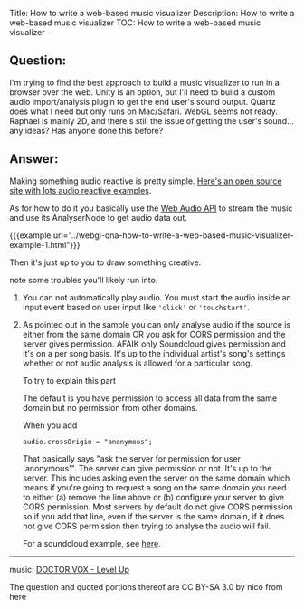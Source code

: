 Title: How to write a web-based music visualizer
Description: How to write a web-based music visualizer
TOC: How to write a web-based music visualizer

## Question:

I'm trying to find the best approach to build a music visualizer to run in a browser over the web. Unity is an option, but I'll need to build a custom audio import/analysis plugin to get the end user's sound output. Quartz does what I need but only runs on Mac/Safari. WebGL seems not ready. Raphael is mainly 2D, and there's still the issue of getting the user's sound... any ideas? Has anyone done this before?

## Answer:

Making something audio reactive is pretty simple. [Here's an open source site with lots audio reactive examples](https://www.vertexshaderart.com).

As for how to do it you basically use the [Web Audio API]() to stream the music and use its AnalyserNode to get audio data out.

{{{example url="../webgl-qna-how-to-write-a-web-based-music-visualizer-example-1.html"}}}

Then it's just up to you to draw something creative.

note some troubles you'll likely run into.

1. You can not automatically play audio. You must start the audio inside an input event based on user input like `'click'` or `'touchstart'`.

3.  As pointed out in the sample you can only analyse audio if the source is either from the same domain OR you ask for CORS permission and the server gives permission. AFAIK only Soundcloud gives permission and it's on a per song basis. It's up to the individual artist's song's settings whether or not audio analysis is allowed for a particular song.

    To try to explain this part
 
    The default is you have permission to access all data from the same domain but no permission from other domains.

    When you add 

        audio.crossOrigin = "anonymous";

    That basically says "ask the server for permission for user 'anonymous'". The server can give permission or not. It's up to the server. This includes asking even the server on the same domain which means if you're going to request a song on the same domain you need to either (a) remove the line above or (b) configure your server to give CORS permission. Most servers by default do not give CORS permission so if you add that line, even if the server is the same domain, if it does not give CORS permission then trying to analyse the audio will fail.

    For a soundcloud example, see [here](https://github.com/greggman/soundcloud-audio-reactive-example).

---

music: [DOCTOR VOX - Level Up](http://youtu.be/eUX39M_0MJ8)

<div class="so">
  <div>The question and quoted portions thereof are 
    CC BY-SA 3.0 by
    <a data-href="https://stackoverflow.com/users/372919">nico</a>
    from
    <a data-href="https://stackoverflow.com/questions/3091291">here</a>
  </div>
</div>
